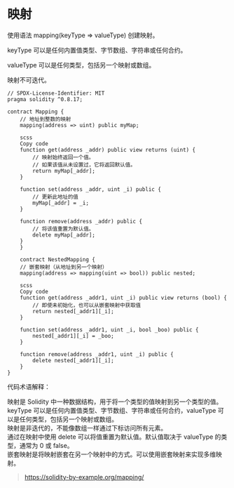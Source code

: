 # 映射

使用语法 mapping(keyType => valueType) 创建映射。

keyType 可以是任何内置值类型、字节数组、字符串或任何合约。

valueType 可以是任何类型，包括另一个映射或数组。

映射不可迭代。

```solidity
// SPDX-License-Identifier: MIT
pragma solidity ^0.8.17;

contract Mapping {
    // 地址到整数的映射
    mapping(address => uint) public myMap;

    scss
    Copy code
    function get(address _addr) public view returns (uint) {
        // 映射始终返回一个值。
        // 如果该值从未设置过，它将返回默认值。
        return myMap[_addr];
    }

    function set(address _addr, uint _i) public {
        // 更新此地址的值
        myMap[_addr] = _i;
    }

    function remove(address _addr) public {
        // 将该值重置为默认值。
        delete myMap[_addr];
    }
    }

    contract NestedMapping {
    // 嵌套映射（从地址到另一个映射）
    mapping(address => mapping(uint => bool)) public nested;

    scss
    Copy code
    function get(address _addr1, uint _i) public view returns (bool) {
        // 即使未初始化，也可以从嵌套映射中获取值
        return nested[_addr1][_i];
    }

    function set(address _addr1, uint _i, bool _boo) public {
        nested[_addr1][_i] = _boo;
    }

    function remove(address _addr1, uint _i) public {
        delete nested[_addr1][_i];
    }
}
```
代码术语解释：

映射是 Solidity 中一种数据结构，用于将一个类型的值映射到另一个类型的值。\
keyType 可以是任何内置值类型、字节数组、字符串或任何合约，valueType 可以是任何类型，包括另一个映射或数组。\
映射是非迭代的，不能像数组一样通过下标访问所有元素。\
通过在映射中使用 delete 可以将值重置为默认值。默认值取决于 valueType 的类型，通常为 0 或 false。\
嵌套映射是将映射嵌套在另一个映射中的方式。可以使用嵌套映射来实现多维映射。

>https://solidity-by-example.org/mapping/

